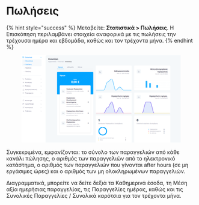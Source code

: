 # Πωλήσεις

{% hint style="success" %}
Μεταβείτε: **Στατιστικά > Πωλήσεις**. Η Επισκόπηση περιλαμβάνει στοιχεία αναφορικά με τις πωλήσεις την τρέχουσα ημέρα και εβδομάδα, καθώς και τον τρέχοντα μήνα.
{% endhint %}

<figure><img src="../.gitbook/assets/ScreenHunter 51 (1).png" alt=""><figcaption></figcaption></figure>

Συγκεκριμένα, εμφανίζονται: το σύνολο των παραγγελιών από κάθε κανάλι πώλησης, ο αριθμός των παραγγελιών από το ηλεκτρονικό κατάστημα, ο αριθμός των παραγγελιών που γίνονται after hours (σε μη εργάσιμες ώρες) και ο αριθμός των μη ολοκληρωμένων παραγγελιών.&#x20;

Διαγραμματικά, μπορείτε να δείτε δεξιά τα Καθημερινά έσοδα, τη Μέση αξία ημερήσιας παραγγελίας, τις Παραγγελίες ημέρας, καθώς και τις Συνολικές Παραγγελίες / Συνολικά καρότσια για τον τρέχοντα μήνα.&#x20;

